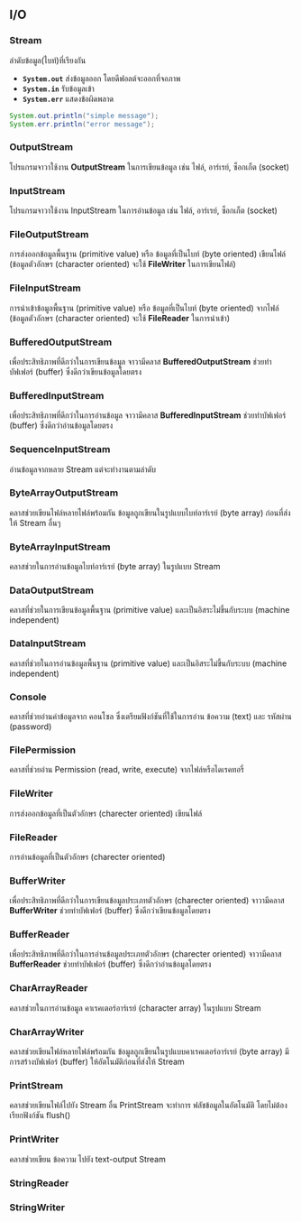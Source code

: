 ## I/O
### Stream
ลำดับข้อมูล(ไบท์)ที่เรียงกัน 
* **`System.out`** ส่งข้อมูลออก โดยดีฟอลต์จะออกที่จอภาพ
* **`System.in`** รับข้อมูลเข้า
* **`System.err`** แสดงข้อผิดพลาด
```java
System.out.println("simple message");
System.err.println("error message");
```
### OutputStream
โปรแกรมจาวาใช้งาน **OutputStream** ในการเขียนข้อมูล เช่น ไฟล์, อาร์เรย์, ซ็อกเก็ต (socket)

### InputStream
โปรแกรมจาวาใช้งาน  InputStream ในการอ่านข้อมูล เช่น ไฟล์, อาร์เรย์, ซ็อกเก็ต (socket)

### FileOutputStream
การส่งออกข้อมูลพื้นฐาน (primitive value) หรือ ข้อมูลที่เป็นไบท์ (byte oriented) เขียนไฟล์ (ข้อมูลตัวอักษร (character oriented) จะใช้ **FileWriter** ในการเขียนไฟล์)

### FileInputStream
การนำเข้าข้อมูลพื้นฐาน (primitive value) หรือ ข้อมูลที่เป็นไบท์ (byte oriented) จากไฟล์ (ข้อมูลตัวอักษร (character oriented) จะใช้ **FileReader** ในการนำเข้า)

### BufferedOutputStream
เพื่อประสิทธิภาพที่ดีกว่าในการเขียนข้อมูล จาวามีคลาส **BufferedOutputStream** ช่วยทำบัฟเฟอร์ (buffer) ซึ่งดีกว่าเขียนข้อมูลโดยตรง

### BufferedInputStream
เพื่อประสิทธิภาพที่ดีกว่าในการอ่านข้อมูล  จาวามีคลาส **BufferedInputStream** ช่วยทำบัฟเฟอร์ (buffer) ซึ่งดีกว่าอ่านข้อมูลโดยตรง

### SequenceInputStream
อ่านข้อมูลจากหลาย Stream แต่จะทำงานตามลำดับ

### ByteArrayOutputStream
คลาสช่วยเขียนไฟล์หลายไฟล์พร้อมกัน ข้อมูลถูกเขียนในรูปแบบไบท์อาร์เรย์ (byte array) ก่อนที่ส่งให้ Stream อื่นๆ

### ByteArrayInputStream
คลาสช่วยในการอ่านข้อมูลไบท์อาร์เรย์ (byte array) ในรูปแบบ Stream

### DataOutputStream
คลาสที่ช่วยในการเขียนข้อมูลพื้นฐาน (primitive value) และเป็นอิสระไม่ขึ้นกับระบบ (machine independent)

### DataInputStream
คลาสที่ช่วยในการอ่านข้อมูลพื้นฐาน (primitive value) และเป็นอิสระไม่ขึ้นกับระบบ (machine independent)

### Console
คลาสที่ช่วยอ่านค่าข้อมูลจาก คอนโซล ซึ่งเตรียมฟังก์ชันที่ใช้ในการอ่าน ข้อความ (text) และ รหัสผ่าน (password)

### FilePermission
คลาสที่ช่วยอ่าน Permission (read, write, execute) จากไฟล์หรือไดเรคทอรี่

### FileWriter
การส่งออกข้อมูลที่เป็นตัวอักษร (charecter oriented) เขียนไฟล์ 

### FileReader
การอ่านข้อมูลที่เป็นตัวอักษร  (charecter oriented)

### BufferWriter
เพื่อประสิทธิภาพที่ดีกว่าในการเขียนข้อมูลประเภทตัวอักษร (charecter oriented) จาวามีคลาส **BufferWriter** ช่วยทำบัฟเฟอร์ (buffer) ซึ่งดีกว่าเขียนข้อมูลโดยตรง

### BufferReader
เพื่อประสิทธิภาพที่ดีกว่าในการอ่านข้อมูลประเภทตัวอักษร (charecter oriented) จาวามีคลาส **BufferReader** ช่วยทำบัฟเฟอร์ (buffer) ซึ่งดีกว่าอ่านข้อมูลโดยตรง

### CharArrayReader
คลาสช่วยในการอ่านข้อมูล คาเรคเตอร์อาร์เรย์ (character array) ในรูปแบบ Stream

### CharArrayWriter
คลาสช่วยเขียนไฟล์หลายไฟล์พร้อมกัน ข้อมูลถูกเขียนในรูปแบบคาเรคเตอร์อาร์เรย์ (byte array) มีการสร้างบัฟเฟอร์ (buffer) ให้อัตโนมัติก่อนที่ส่งให้ Stream

### PrintStream
คลาสช่วยเขียนไฟล์ไปยัง Stream อื่น PrintStream จะทำการ ฟลัชข้อมูลในอัตโนมัติ โดยไม่ต้องเรียกฟังก์ชัน flush()

### PrintWriter
คลาสช่วยเขียน ข้อความ ไปยัง text-output Stream

### StringReader

### StringWriter


